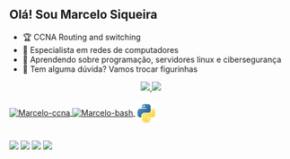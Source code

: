 ## Olá! Sou Marcelo Siqueira

- 🏆 CCNA Routing and switching
- 🔭 Especialista em redes de computadores
- 🌱 Aprendendo sobre programação, servidores linux e cibersegurança
- 💬 Tem alguma dúvida? Vamos trocar figurinhas 

<div align="center">
  <a href="https://github.com/Alwaysinthecloud">
  <img height="180em" src="https://github-readme-stats.vercel.app/api?username=Alwaysinthecloud&show_icons=true&theme=dark&include_all_commits=true&count_private=true"/>
  <img height="80em" src="https://github-readme-stats.vercel.app/api/top-langs/?username=Alwaysinthecloud&layout=compact&langs_count=7&theme=dark"/>
</div>

</div>
<div style="display: inline_block"><br>
  <img align="center" alt="Marcelo-ccna" height="40" width="40" src="https://cdn.discordapp.com/attachments/1017936624690135141/1017937926866350200/ccna.png">
  <img align="center" alt="Marcelo-bash" height="40" width="40" src="https://cdn.discordapp.com/attachments/1017936624690135141/1017940695241203743/bash.png">
  <img align="center" alt="Marcelo-Python" height="40" width="40" src="https://raw.githubusercontent.com/devicons/devicon/master/icons/python/python-original.svg">
</div>

##

<div> 
  <a href="https://www.instagram.com/marcelosiqueiraredes/" target="_blank"><img src="https://img.shields.io/badge/-Instagram-%23E4405F?style=for-the-badge&logo=instagram&logoColor=white" target="_blank"></a>
  <a href = "mailto:siqueira.has@gmail.com"><img src="https://img.shields.io/badge/-Gmail-%23333?style=for-the-badge&logo=gmail&logoColor=white" target="_blank"></a>
  <a href="https://www.linkedin.com/in/marcelo-siqueira/" target="_blank"><img src="https://img.shields.io/badge/-LinkedIn-%230077B5?style=for-the-badge&logo=linkedin&logoColor=white" target="_blank"></a>
<a href="https://discord.gg/JkEHTRBT" target="_blank"><img src="https://img.shields.io/badge/Discord-7289DA?style=for-the-badge&logo=discord&logoColor=white" target="_blank"></a> 
</div>



